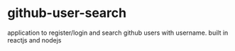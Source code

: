 # github-user-search
application to register/login and search github users with username. built in reactjs and nodejs

